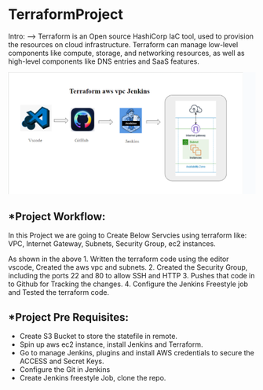 # TerraformProject

Intro:
--> Terraform is an Open source HashiCorp IaC tool, used to provision the resources on cloud infrastructure.
    Terraform can manage low-level components like compute, storage, and networking resources, as well as high-level components like DNS entries and SaaS features.

![Workflow Diagram](https://github.com/RamaKrushna92/TerraformProject/blob/main/Screenshot%202024-08-13%20114537.png)

*Project Workflow:
-----------------
In this Project we are going to Create Below Servcies using terraform like:
    VPC, 
    Internet Gateway, 
    Subnets, 
    Security Group, 
    ec2 instances.

As shown in the above
	1. Written the terraform code using the editor vscode, Created the aws vpc and subnets.
	2. Created the Security Group, including the ports 22 and 80 to allow SSH and HTTP
	3. Pushes that code in to Github for Tracking the changes.
	4. Configure the Jenkins Freestyle job and Tested the terraform code.

*Project Pre Requisites:
-----------------------
* Create S3 Bucket to store the statefile in remote.
* Spin up aws ec2 instance, install Jenkins and Terraform.
* Go to manage Jenkins, plugins and install AWS credentials to secure the ACCESS and Secret Keys.
* Configure the Git in Jenkins
* Create Jenkins freestyle Job, clone the repo.
